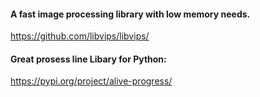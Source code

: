 #### A fast image processing library with low memory needs. 
https://github.com/libvips/libvips/


#### Great prosess line Libary for Python:
https://pypi.org/project/alive-progress/
